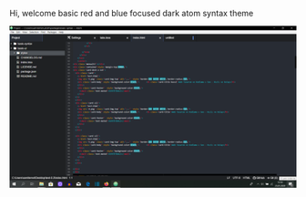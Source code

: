 Hi, welcome basic red and blue focused dark atom syntax theme


![A screenshot of your theme](atom.png)
